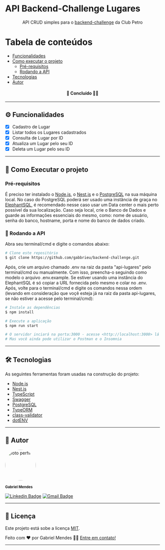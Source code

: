 # API Backend-Challenge Lugares
<p align="center">
  API CRUD simples para o <a href= "https://github.com/ClubPetro/backend-challenge">backend-challenge</a> da Club Petro
</p>

Tabela de conteúdos
=================
<!--ts-->
   * [Funcionalidades](#-funcionalidades)
   * [Como executar o projeto](#-como-executar-o-projeto)
      * [Pré-requisitos](#pré-requisitos)
      * [Rodando a API](#rodando-a-API)
   * [Tecnologias](#-tecnologias)
   * [Autor](#-autor)
<!--te-->

<h4 align="center"> 
  🚧 Concluído 🚀🚧
</h4>

---

## ⚙️ Funcionalidades

- [x] Cadastro de Lugar
- [x] Listar todos os Lugares cadastrados
- [x] Consulta de Lugar por ID
- [x] Atualiza um Lugar pelo seu ID
- [x] Deleta um Lugar pelo seu ID

---

## 🚀 Como Executar o projeto

### Pré-requisitos

É preciso ter instalado o [Node.js](https://nodejs.org/en/), o [Nest.js](https://nestjs.com/) e o [PostgreSQL](https://www.postgresql.org/) na sua máquina local. No caso do PostgreSQL poderá ser usado uma instância de graça no [ElephantSQL](https://www.elephantsql.com/), é recomendado nesse caso usar um Data center o mais perto possível da sua localização. Caso seja local, crie o Banco de Dados e guarde as informações essenciais do mesmo, como: nome de usuário, senha do banco, hostname, porta e nome do banco de dados criado.

### 🎲 Rodando a API

Abra seu terminal/cmd e digite o comandos abaixo:
```bash
# Clone este repositório
$ git clone https://github.com/gabbrieu/backend-challenge.git
```

Após, crie um arquivo chamado .env na raiz da pasta "api-lugares" pelo terminal/cmd ou manualmente. Com isso, preencha-o seguindo como modelo o arquivo .env.example. Se estiver usando uma instância do ElephantSQL é só copiar a URL fornecida pelo mesmo e colar no .env. Após, volte para o terminal/cmd e digite os comandos nessa ordem (levando em consideração que voçê esteja já na raiz da pasta api-lugares, se não estiver a acesse pelo terminal/cmd):

```bash
# Instale as dependências
$ npm install

# Execute a aplicação
$ npm run start

# O servidor inciará na porta:3000 - acesse <http://localhost:3000> lá terá a API toda documentada e pronta pra uso com o próprio Swagger (recomendado).
# Mas você ainda pode utilizar o Postman e o Insomnia
```
---

## 🛠 Tecnologias

As seguintes ferramentas foram usadas na construção do projeto:

- [Node.js](https://nodejs.org/en/)
- [Nest.js](https://nestjs.com/)
- [TypeScript](https://www.typescriptlang.org/)
- [Swagger](https://swagger.io/)
- [PostgreSQL](https://www.postgresql.org/)
- [TypeORM](https://typeorm.io/)
- [class-validator](https://github.com/typestack/class-validator)
- [dotENV](https://github.com/motdotla/dotenv)

---

## 👦 Autor

<img style="border-radius: 50%;" src="https://avatars3.githubusercontent.com/u/73564749?s=460&u=dca37f3c329fbfd9342f541e37629f9c2747afd6&v=4" width="100px;" alt="foto perfil"/>

<sub><b>Gabriel Mendes</b></sub>

[![Linkedin Badge](https://img.shields.io/badge/-Gabriel-blue?style=flat-square&logo=Linkedin&logoColor=white&link=https://www.linkedin.com/in/gabbrieu/)](https://www.linkedin.com/in/gabbrieu/) [![Gmail Badge](https://img.shields.io/badge/-gabrielhmendes@gmail.com-c14438?style=flat-square&logo=Gmail&logoColor=white&link=mailto:gabrielhmendes@gmail.com)](mailto:gabrielhmendes@gmail.com)

---

## 📝 Licença

Este projeto está sobe a licença [MIT](../LICENSE).

Feito com ❤️ por Gabriel Mendes 👋🏽 [Entre em contato!](https://www.linkedin.com/in/gabbrieu/)

---
